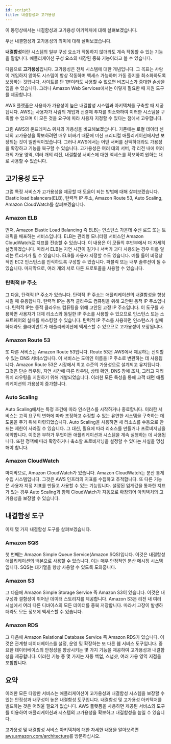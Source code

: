 ```yaml
---
id: script3
title: 내결함성과 고가용성
---
```


이 동영상에서는 내결함성과 고가용성 아키텍처에 대해 살펴보겠습니다.

우선 내결함성과 고가용성의 의미에 대해 살펴보겠습니다.

**내결함성**이란 시스템의 일부 구성 요소가 작동하지 않더라도 계속 작동할 수 있는 기능을 말합니다. 애플리케이션 구성 요소의 내장된 중복 기능이라고 볼 수 있습니다.

다음으로 **고가용성**입니다. 고가용성은 전체 시스템에 대한 개념입니다. 그 목표는 사람이 개입하지 않아도 시스템이 항상 작동하며 액세스 가능하며 가동 중지를 최소화하도록 보장하는 것입니다, 사이트를 단 1분이라도 사용할 수 없으면 비즈니스가 중대한 손상을 입을 수 있습니다. 그러나 Amazon Web Services에서는 이렇게 필요한 때 지원 도구를 제공합니다.

AWS 플랫폼은 사용자가 가용성이 높은 내결함성 시스템과 아키텍처를 구축할 때 제공됩니다. AWS는 사용자가 사람의 개입과 선결제 투자를 최소화하여 이러한 시스템을 구축할 수 있으며 이 모든 것을 요구에 따라 사용자 지정할 수 있다는 점에서 고유합니다.

그럼 AWS의 온프레미스 위치의 가용성을 비교해보겠습니다. 기존에는 로컬 데이터 센터의 고가용성을 확보하려면 매우 비싸기 때문에 미션 크리티컬 애플리케이션에서만 보장되는 것이 일반적이었습니다. 그러나 AWS에서는 어떤 서버를 선택하더라도 가용성을 확장하고 기능을 복구할 수 있습니다. 고가용성은 여러 대의 서버, 각 리전 내에 여러 개의 가용 영역, 여러 개의 리전, 내결함성 서비스에 대한 액세스를 확보하여 원하는 대로 사용할 수 있습니다.

## 고가용성 도구

그럼 특정 서비스가 고가용성을 제공할 때 도움이 되는 방법에 대해 살펴보겠습니다. Elastic load balancers(ELB), 탄력적 IP 주소, Amazon Route 53, Auto Scaling, Amazon CloudWatch를 살펴보겠습니다.

### Amazon ELB

먼저, Amazon Elastic Load Balancing 즉 ELB는 인스턴스 가운데 수신 로드 또는 트래픽을 배포하는 서비스입니다. ELB는 관리형 모니터링 서비스인 Amazon CloudWatch로 지표를 전송할 수 있습니다. 이 내용은 이 모듈의 후반부에서 더 자세히 설명하겠습니다. 따라서 ELB는 지연 시간이 길거나 서버가 과다 사용되는 경우 이를 알리는 트리거가 될 수 있습니다. ELB를 사용자 지정할 수도 있습니다. 예를 들어 비정상적인 EC2 인스턴스를 인식하도록 구성할 수 있습니다. 퍼블릭 또는 내부 솔루션이 될 수 있습니다. 마지막으로, 여러 개의 서로 다른 프로토콜을 사용할 수 있습니다.

### 탄력적 IP 주소

그 다음, 탄력적 IP 주소가 있습니다. 탄력적 IP 주소는 애플리케이션의 내결함성을 향상시킬 때 유용합니다. 탄력적 IP는 동적 클라우드 컴퓨팅을 위해 고안된 동적 IP 주소입니다. 탄력적 IP는 동적 클라우드 컴퓨팅을 위해 고안된 고정 IP 주소입니다. 이 도구를 사용하면 사용자가 대체 리소스와 동일한 IP 주소를 사용할 수 있으므로 인스턴스 또는 소프트웨어의 실패를 마스킹할 수 있습니다. 탄력적 IP 주소를 사용하면 인스턴스가 실패하더라도 클라이언트가 애플리케이션에 액세스할 수 있으므로 고가용성이 보장됩니다.

### Amazon Route 53

또 다른 서비스는 Amazon Route 53입니다. Route 53은 AWS에서 제공하는 신뢰할 수 있는 DNS 서비스입니다. 이 서비스는 도메인 이름을 IP 주소로 변환하는 데 사용됩니다. Amazon Route 53은 시장에서 최고 수준의 가용성으로 설계되고 유지됩니다. 그것은 단순 라우팅, 지연 시간에 따른 라우팅, 상태 확인, DNS 장애 조치, 그리고 지리 위치 라우팅을 지원하기 위해 개발되었습니다. 이러한 모든 특성을 통해 고객 대면 애플리케이션의 가용성이 증가합니다.

### Auto Scaling

Auto Scaling에서는 특정 조건에 따라 인스턴스를 시작하거나 종료합니다. 이러한 서비스는 고객 요구의 변화에 따라 조정하고 수정할 수 있는 유연한 시스템을 구축하는 데 도움을 주기 위해 마련되었습니다. Auto Scaling을 사용하면 새 리소스를 수동으로 만드는 제한이 사라질 수 있습니다. 그 대신, 필요에 따라 리소스를 만들거나 프로비저닝을 예약합니다. 이것은 부하가 무엇이든 애플리케이션과 시스템을 계속 실행하는 데 사용됩니다. 또한 정책에 따라 확장하거나 축소할 프로비저닝을 설정할 수 있다는 사실을 명심해야 합니다.

### Amazon CloudWatch

마지막으로, Amazon CloudWatch가 있습니다. Amazon CloudWatch는 분산 통계 수집 시스템입니다. 그것은 AWS 인프라의 지표를 수집하고 추적합니다. 또 다른 기능은 사용자 지정 지표를 만들고 사용할 수 있는 기능입니다. 설정된 임계값을 통과한 지표가 있는 경우 Auto Scaling과 함께 CloudWatch가 자동으로 확장되어 아키텍처의 고가용성을 보장할 수 있습니다.

## 내결함성 도구

이제 몇 가지 내결함성 도구를 살펴보겠습니다.

### Amazon SQS

첫 번째는 Amazon Simple Queue Service(Amazon SQS)입니다. 이것은 내결함성 애플리케이션의 백본으로 사용할 수 있습니다. 이는 매우 안정적인 분산 메시징 시스템입니다. SQS는 대기열을 항상 사용할 수 있도록 도와줍니다.

### Amazon S3

그 다음에 Amazon Simple Storage Service 즉 Amazon S3이 있습니다. 이것은 내구성과 결함성이 뛰어난 데이터 스토리지를 제공합니다. Amazon S3은 리전 내 여러 시설에서 여러 다른 디바이스의 모든 데이터를 중복 저장합니다. 따라서 고장이 발생하더라도 모든 정보에 액세스할 수 있습니다.

### Amazon RDS

그 다음에 Amazon Relational Database Service 즉 Amazon RDS가 있습니다. 이것은 관계형 데이터베이스를 설정, 운영 및 확장하는 또 다른 웹 서비스 도구입니다. 중요한 데이터베이스의 안정성을 향상시키는 몇 가지 기능을 제공하여 고가용성과 내결함성을 제공합니다. 이러한 기능 중 몇 가지는 자동 백업, 스냅샷, 여러 가용 영역 지점을 포함합니다.

## 요약

이러한 모든 다양한 서비스는 애플리케이션이 고가용성과 내결함성 시스템을 보장할 수 있는 안정성과 내구성이 높은 내결함성 도구입니다. 내결함성 및 고가용성 아키텍처를 빌드하는 것은 어려울 필요가 없습니다. AWS 플랫폼을 사용하면 제공된 서비스와 도구를 이용하여 애플리케이션과 시스템의 고가용성을 확보하고 내결함성을 높일 수 있습니다.

고가용성 및 내결함성 서비스 아키텍처에 대한 자세한 내용을 알아보려면 [aws.amazon.com/architecture](https://aws.amazon.com/architecture)를 방문하십시오.
